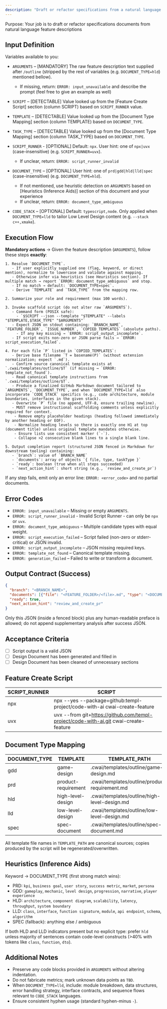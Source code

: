 ```yaml
---
description: "Draft or refactor specifications from a natural language feature description"
---
```


Purpose: Your job is to draft or refactor specifications documents from natural language feature descriptions

## Input Definition

Variables available to you:

- `ARGUMENTS` – [MANDATORY] The raw feature description text supplied after `/outline` (stripped by the rest of variables (e.g. `DOCUMENT_TYPE=hld`) mentioned bellow).
  - If missing, return: `ERROR: input_unavailable` and describe the prompt (feel free to give an example as well)

- `SCRIPT` – [DETECTABLE] Value looked up from the [Feature Create Script] section (column SCRIPT) based on `SCRIPT_RUNNER` value.
- `TEMPLATE` – [DETECTABLE] Value looked up from the [Document Type Mapping] section (column TEMPLATE) based on `DOCUMENT_TYPE`.
- `TASK_TYPE` – [DETECTABLE] Value looked up from the [Document Type Mapping] section (column TASK_TYPE) based on `DOCUMENT_TYPE`.

- `SCRIPT_RUNNER` - [OPTIONAL] Default: `npx`. User hint: one of `npx|uvx` (case-insensitive) (e.g. `SCRIPT_RUNNER=uvx`).
  - If unclear, return: `ERROR: script_runner_invalid`
- `DOCUMENT_TYPE` – [OPTIONAL] User hint: one of `prd|gdd|hld|lld|spec` (case-insensitive) (e.g. `DOCUMENT_TYPE=hld`).
  - If not mentioned, use heuristic detection on `ARGUMENTS` based on [Heuristics (Inference Aids)] section of this document and your experience
  - If unclear, return: `ERROR: document_type_ambiguous`
- `CODE_STACK` – [OPTIONAL] Default: `typescript,node`. Only applied when `DOCUMENT_TYPE=lld` to tailor Low Level Design content (e.g. `--stack c++,xmake`).

## Execution Flow

**Mandatory actions** → Given the feature description (`ARGUMENTS`), follow these steps **exactly**:

```
1. Resolve `DOCUMENT_TYPE`.
   - If user explicitly supplied one (flag, keyword, or direct mention), normalize to lowercase and validate against mapping.
   - Otherwise infer via heuristics (see Heuristics section). If multiple match → report `ERROR: document_type_ambiguous` and stop.
   - If no match → default: `DOCUMENT_TYPE=spec`.
   - Derive `TEMPLATE` and `TASK_TYPE` from the mapping row.

2. Summarize your role and requirement (max 100 words).

3. Invoke scaffold script (do not alter raw `ARGUMENTS`).
   - Command form (POSIX safe):
     - `$SCRIPT --json --template "$TEMPLATE" --labels "$TEMPLATE,$TASK_TYPE" "$ARGUMENTS"`
   - Expect JSON on stdout containing: `BRANCH_NAME`, `FEATURE_FOLDER`, `ISSUE_NUMBER`, `COPIED_TEMPLATES` (absolute paths).
     - If any key missing → `ERROR: script_output_incomplete`.
   - If script exits non-zero or JSON parse fails → `ERROR: script_execution_failed`.

4. For each file `P` listed in `COPIED_TEMPLATES`:
   - Derive base filename `T = basename(P)` (without extension normalization; expect `.md`).
   - Confirm source canonical template exists at `.cwai/templates/outline/$T` (if missing → `ERROR: template_not_found`).
   - Read canonical template instructions from `.cwai/templates/outline/$T`.
   - Produce a finalized GitHub Markdown document tailored to `ARGUMENTS`, `DOCUMENT_TYPE`, and when `DOCUMENT_TYPE=lld` also incorporate `CODE_STACK` specifics (e.g., code architecture, module boundaries, interfaces in the given stack).
   - Overwrite `P` file (no append, UTF-8, ensure trailing newline).
   - MUST remove instructional scaffolding comments unless explicitly required for context.
    - Remove empty placeholder headings (heading followed immediately by another heading or EOF).
    - Normalize heading levels so there is exactly one H1 at top (document title) unless original template mandates otherwise.
    - Ensure lists use consistent marker (`-`).
    - Collapse >2 consecutive blank lines to a single blank line.

5. Output completion report (structured JSON fenced in Markdown for downstream tooling) containing:
   - `branch`: value of `BRANCH_NAME`
   - `documents`: array of objects `{ file, type, taskType }`
   - `ready`: boolean (true when all steps succeeded)
   - `next_action_hint`: short string (e.g., `review_and_create_pr`)
```

If any step fails, emit only an error line: `ERROR: <error_code>` and no partial documents.

## Error Codes

- `ERROR: input_unavailable` – Missing or empty `ARGUMENTS`.
- `ERROR: script_runner_invalid` - Invalid Script Runner - can only be `npx` or `uvx`.
- `ERROR: document_type_ambiguous` – Multiple candidate types with equal weight.
- `ERROR: script_execution_failed` – Script failed (non-zero or stderr-critical) or JSON invalid.
- `ERROR: script_output_incomplete` – JSON missing required keys.
- `ERROR: template_not_found` – Canonical template missing.
- `ERROR: generation_failed` – Failed to write or transform a document.

## Output Contract (Success)

```json
{
  "branch": "<BRANCH_NAME>",
  "documents": [{"file": "<FEATURE_FOLDER>/<file>.md", "type": "<DOCUMENT_TYPE>", "taskType": "<TASK_TYPE>"}],
  "ready": true,
  "next_action_hint": "review_and_create_pr"
}
```

Only this JSON (inside a fenced block) plus any human-readable preface is allowed; do not append supplementary analysis after success JSON.

## Acceptance Criteria

- [ ] Script output is a valid JSON
- [ ] Design Document has been generated and filled in
- [ ] Design Document has been cleaned of unnecessary sections

## Feature Create Script

| SCRIPT_RUNNER | SCRIPT                                                                               |
| ------------- | ------------------------------------------------------------------------------------ |
| npx           | npx --yes --package=github:templ-project/code-with-ai cwai-create-feature            |
| uvx           | uvx --from git+https://github.com/templ-project/code-with-ai.git cwai-create-feature |

## Document Type Mapping

| DOCUMENT_TYPE | TEMPLATE            | TEMPLATE_PATH                                  | TASK_TYPE |
| ------------- | ------------------- | ---------------------------------------------- | --------- |
| gdd           | game-design         | .cwai/templates/outline/game-design.md         | epic      |
| prd           | product-requirement | .cwai/templates/outline/product-requirement.md | epic      |
| hld           | high-level-design   | .cwai/templates/outline/high-level-design.md   | story     |
| lld           | low-level-design    | .cwai/templates/outline/low-level-design.md    | task      |
| spec          | spec-document       | .cwai/templates/outline/spec-document.md       | story     |

All template file names in `TEMPLATE_PATH` are canonical sources; copies produced by the script will be regenerated/overwritten.

## Heuristics (Inference Aids)

Keyword → DOCUMENT_TYPE (first strong match wins):

- PRD: `kpi`, `business goal`, `user story`, `success metric`, `market`, `persona`
- GDD: `gameplay`, `mechanic`, `level design`, `progression`, `narrative`, `player experience`
- HLD: `architecture`, `component diagram`, `scalability`, `latency`, `throughput`, `system boundary`
- LLD: `class`, `interface`, `function signature`, `module`, `api endpoint`, `schema`, `algorithm`
- SPEC (fallback): anything else / ambiguous

If both HLD and LLD indicators present but no explicit type: prefer `hld` unless majority of sentences contain code-level constructs (>40% with tokens like `class`, `function`, `dto`).

## Additional Notes

- Preserve any code blocks provided in `ARGUMENTS` without altering indentation.
- Do not fabricate metrics; mark unknown data points as `TBD`.
- When `DOCUMENT_TYPE=lld`, include: module breakdown, data structures, error handling strategy, interface contracts, and sequence flows relevant to `CODE_STACK` languages.
- Ensure consistent hyphen usage (standard hyphen-minus `-`).

